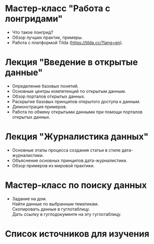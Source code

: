 # Мастер-класс "Работа с лонгридами"    
* Что такое лонгрид?
* Обзор лучших практик, примеры.    
* Работа с платформой Tilda (https://tilda.cc/?lang=en).    

# Лекция "Введение в открытые данные"    
* Определение базовых понятий. 
* Основные центры компетенций по открытым данным.
* Обзор порталов открытых данных. 
* Раскрытие базовых принципов открытого доступа к данным.    
* Демонстрация примеров.    
* Работа по обмену открытыми данными при помощи порталов открытых данных.    

# Лекция "Журналистика данных"    
* Основные этапы процесса создания статьи в стиле дата-журналистики.     
* Объяснение основных принципов дата-журналистики. 
* Обзор примеров из мировой практики.

# Мастер-класс по поиску данных     
* Задание на дом.    
Найти данные по выбранным тематикам.     
Скопировать данные в гуглотаблицу.    
Дать ссылку в гуглодокументе на эту гуглотаблицу.    

# Список источников для изучения


